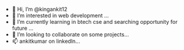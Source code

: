 - 👋 Hi, I’m @kingankit12
- 👀 I’m interested in  web development ...
- 🌱 I’m currently learning in btech cse and searching opportunity for future ...
- 💞️ I’m looking to collaborate on some projects...
- 📫 ankitkumar on linkedln...

<!---
kingankit12/kingankit12 is a ✨ special ✨ repository because its `README.md` (this file) appears on your GitHub profile.
You can click the Preview link to take a look at your changes.
--->
